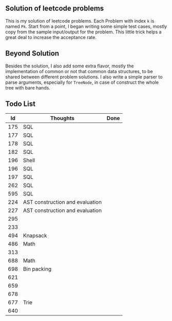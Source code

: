 ## Solution of leetcode problems
This is my solution of leetcode problems. Each Problem with index `k` is named `Pk`. Start from a point, I began writing some simple test cases, mostly copy from the sample input/output for the problem. This little trick helps a great deal to increase the acceptance rate. 
## Beyond Solution
Besides the solution, I also add some extra flavor, mostly the implementation of common or not that common data structures, to be shared between different problem solutions. I also write a simple parser to parse arguments, especially for `TreeNode`, in case of construct the whole tree with bare hands.
## Todo List
Id  | Thoughts | Done
--- | ------- | --
175 | SQL
177 | SQL
178 | SQL
182 | SQL
196 | Shell
196 | SQL
197 | SQL
262 | SQL
595 | SQL
224 | AST construction and evaluation
227 | AST construction and evaluation
295 | 
233 |
494 | Knapsack
486 | Math
313 | 
688 | Math
698 | Bin packing
621 | 
659 |
678 |
677 | Trie
640 | 
